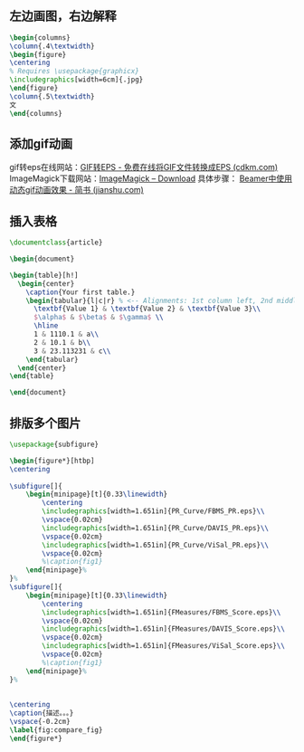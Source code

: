 ## 左边画图，右边解释
```latex
\begin{columns}
\column{.4\textwidth}
\begin{figure}
\centering
% Requires \usepackage{graphicx}
\includegraphics[width=6cm]{.jpg}
\end{figure}
\column{.5\textwidth}
文
\end{columns}
```

## 添加gif动画
gif转eps在线网站：[GIF转EPS - 免费在线将GIF文件转换成EPS (cdkm.com)](https://cdkm.com/cn/gif-to-eps)
ImageMagick下载网站：[ImageMagick – Download](https://www.imagemagick.org/script/download.php#windows)
具体步骤：
[Beamer中使用动态gif动画效果 - 简书 (jianshu.com)](https://www.jianshu.com/p/bf9859de1962)

## 插入表格
```latex
\documentclass{article}

\begin{document}

\begin{table}[h!]
  \begin{center}
    \caption{Your first table.}
    \begin{tabular}{l|c|r} % <-- Alignments: 1st column left, 2nd middle and 3rd right, with vertical lines in between
      \textbf{Value 1} & \textbf{Value 2} & \textbf{Value 3}\\
      $\alpha$ & $\beta$ & $\gamma$ \\
      \hline
      1 & 1110.1 & a\\
      2 & 10.1 & b\\
      3 & 23.113231 & c\\
    \end{tabular}
  \end{center}
\end{table}

\end{document}

```

## 排版多个图片
```latex
\usepackage{subfigure}

\begin{figure*}[htbp]
\centering
 
\subfigure[]{
    \begin{minipage}[t]{0.33\linewidth}
        \centering
        \includegraphics[width=1.651in]{PR_Curve/FBMS_PR.eps}\\
        \vspace{0.02cm}
        \includegraphics[width=1.651in]{PR_Curve/DAVIS_PR.eps}\\
        \vspace{0.02cm}
        \includegraphics[width=1.651in]{PR_Curve/ViSal_PR.eps}\\
        \vspace{0.02cm}
        %\caption{fig1}
    \end{minipage}%
}%
\subfigure[]{
    \begin{minipage}[t]{0.33\linewidth}
        \centering
        \includegraphics[width=1.651in]{FMeasures/FBMS_Score.eps}\\
        \vspace{0.02cm}
        \includegraphics[width=1.651in]{FMeasures/DAVIS_Score.eps}\\
        \vspace{0.02cm}
        \includegraphics[width=1.651in]{FMeasures/ViSal_Score.eps}\\
        \vspace{0.02cm}
        %\caption{fig1}
    \end{minipage}%
}%
 
 
\centering
\caption{描述。。。}
\vspace{-0.2cm}
\label{fig:compare_fig}
\end{figure*}
```